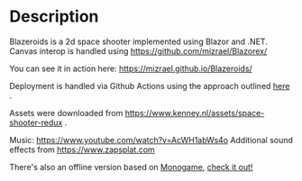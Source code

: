# Description
Blazeroids is a 2d space shooter implemented using Blazor and .NET. Canvas interop is handled using https://github.com/mizrael/Blazorex/

You can see it in action here: https://mizrael.github.io/Blazeroids/

Deployment is handled via Github Actions using the approach outlined [here]([https://www.davideguida.com/how-to-deploy-blazor-webassembly-on-github-pages-using-github-actions/](https://www.davidguida.net/how-to-deploy-blazor-webassembly-on-github-pages-using-github-actions/)) . 

Assets were downloaded from https://www.kenney.nl/assets/space-shooter-redux .

Music: https://www.youtube.com/watch?v=AcWH1abWs4o
Additional sound effects from https://www.zapsplat.com

There's also an offline version based on [Monogame](https://monogame.net/), [check it out!](https://github.com/mizrael/Solo/tree/main/games/Monoroids)
